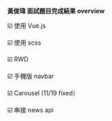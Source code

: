 **黃俊瑋 面試題目完成結果 overview**

:ballot_box_with_check: 使用 Vue.js

:ballot_box_with_check: 使用 scss

:ballot_box_with_check: RWD

:ballot_box_with_check: 手機版 navbar

:ballot_box_with_check: Carousel (11/19 fixed）

:ballot_box_with_check: 串接 news api
